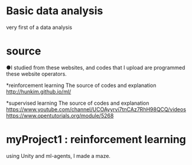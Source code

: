 # Basic data analysis
very first of a data analysis


# source
●I studied from these websites, and codes that I upload are programmed these website operators.

*reinforcement learning
The source of codes and explanation
http://hunkim.github.io/ml/

*supervised learning
The source of codes and explanation 
https://www.youtube.com/channel/UCOAyyrvi7tnCAz7RhH98QCQ/videos
https://www.opentutorials.org/module/5268

# myProject1 : reinforcement learning
using Unity and ml-agents, I made a maze.
